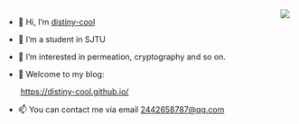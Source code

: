 <img align="right" src="https://github-readme-stats.vercel.app/api?username=distiny-cool&show_icons=true&icon_color=CE1D2D&text_color=718096&bg_color=ffffff&hide_title=true" />

- 👋 Hi, I’m [distiny-cool](https://github.com/distiny-cool)
- 👀 I’m a student in SJTU
- 🌱 I’m interested in permeation, cryptography and so on.
- 🚅 Welcome to my blog: 

  ​       https://distiny-cool.github.io/
- 📫 You can contact me via email 2442658787@qq.com

<!---
distiny-cool/distiny-cool is a ✨ special ✨ repository because its `README.md` (this file) appears on your GitHub profile.
You can click the Preview link to take a look at your changes.
--->
